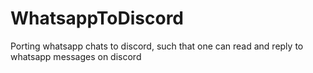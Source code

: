 # WhatsappToDiscord
Porting whatsapp chats to discord, such that one can read and reply to whatsapp messages on discord
